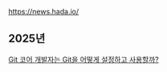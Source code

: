 https://news.hada.io/

## 2025년

[Git 코어 개발자는 Git을 어떻게 설정하고 사용할까?](https://news.hada.io/topic?id=19441)

